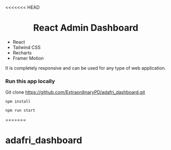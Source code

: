 <<<<<<< HEAD
<h1 align="center">React Admin Dashboard</h1>

-   React
-   Tailwind CSS
-   Recharts
-   Framer Motion

It is completely responsive and can be used for any type of web application.

### Run this app locally

Git clone https://github.com/ExtraordinaryPD/adafri_dashboard.git

```shell
npm install
```

```shell
npm run start
```
=======
# adafri_dashboard

